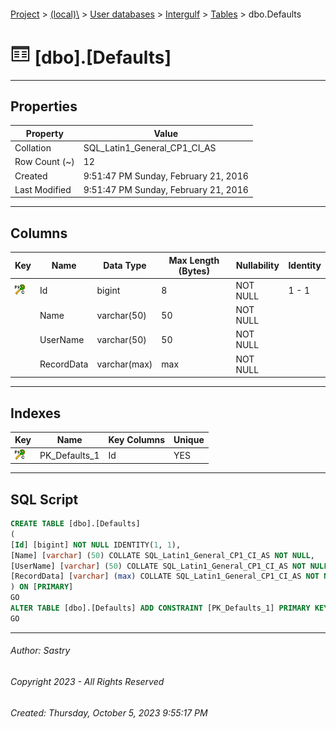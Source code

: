 #### 

[Project](../../../../index.md) > [(local)\\](../../../index.md) > [User databases](../../index.md) > [Intergulf](../index.md) > [Tables](Tables.md) > dbo.Defaults

# ![Tables](../../../../Images/Table32.png) [dbo].[Defaults]

---

## <a name="#properties"></a>Properties

| Property | Value |
|---|---|
| Collation | SQL_Latin1_General_CP1_CI_AS |
| Row Count (~) | 12 |
| Created | 9:51:47 PM Sunday, February 21, 2016 |
| Last Modified | 9:51:47 PM Sunday, February 21, 2016 |


---

## <a name="#columns"></a>Columns

| Key | Name | Data Type | Max Length (Bytes) | Nullability | Identity |
|---|---|---|---|---|---|
| [![Cluster Primary Key PK_Defaults_1: Id](../../../../Images/pkcluster.png)](#indexes) | Id | bigint | 8 | NOT NULL | 1 - 1 |
|  | Name | varchar(50) | 50 | NOT NULL |  |
|  | UserName | varchar(50) | 50 | NOT NULL |  |
|  | RecordData | varchar(max) | max | NOT NULL |  |


---

## <a name="#indexes"></a>Indexes

| Key | Name | Key Columns | Unique |
|---|---|---|---|
| [![Cluster Primary Key PK_Defaults_1: Id](../../../../Images/pkcluster.png)](#indexes) | PK_Defaults_1 | Id | YES |


---

## <a name="#sqlscript"></a>SQL Script

```sql
CREATE TABLE [dbo].[Defaults]
(
[Id] [bigint] NOT NULL IDENTITY(1, 1),
[Name] [varchar] (50) COLLATE SQL_Latin1_General_CP1_CI_AS NOT NULL,
[UserName] [varchar] (50) COLLATE SQL_Latin1_General_CP1_CI_AS NOT NULL,
[RecordData] [varchar] (max) COLLATE SQL_Latin1_General_CP1_CI_AS NOT NULL
) ON [PRIMARY]
GO
ALTER TABLE [dbo].[Defaults] ADD CONSTRAINT [PK_Defaults_1] PRIMARY KEY CLUSTERED ([Id]) ON [PRIMARY]
GO

```


---

###### Author:  Sastry

###### Copyright 2023 - All Rights Reserved

###### Created: Thursday, October 5, 2023 9:55:17 PM

